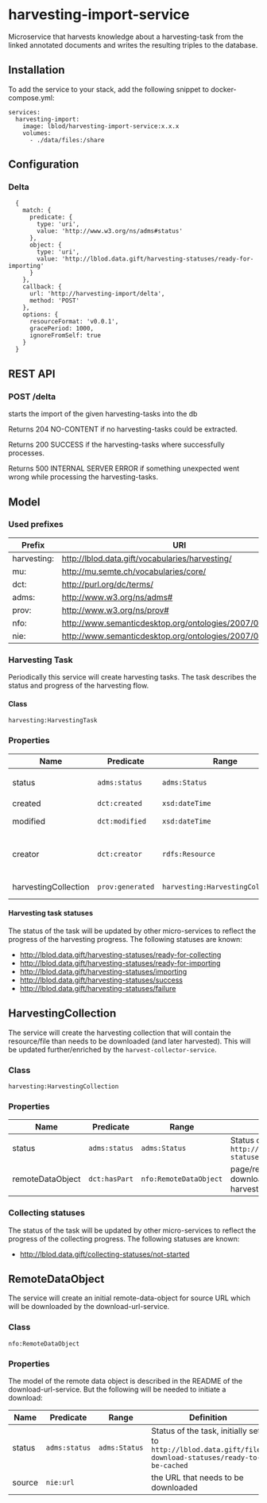 # harvesting-import-service

Microservice that harvests knowledge about a harvesting-task from the linked annotated documents 
and writes the resulting triples to the database.

## Installation

To add the service to your stack, add the following snippet to docker-compose.yml:

```
services:
  harvesting-import:
    image: lblod/harvesting-import-service:x.x.x
    volumes:
      - ./data/files:/share
```

## Configuration

### Delta

```
  {
    match: {
      predicate: {
        type: 'uri',
        value: 'http://www.w3.org/ns/adms#status'
      },
      object: {
        type: 'uri',
        value: 'http://lblod.data.gift/harvesting-statuses/ready-for-importing'
      }
    },
    callback: {
      url: 'http://harvesting-import/delta',
      method: 'POST'
    },
    options: {
      resourceFormat: 'v0.0.1',
      gracePeriod: 1000,
      ignoreFromSelf: true
    }
  }
```
   
## REST API

### POST /delta

starts the import of the given harvesting-tasks into the db

Returns 204 NO-CONTENT if no harvesting-tasks could be extracted.

Returns 200 SUCCESS if the harvesting-tasks where successfully processes.

Returns 500 INTERNAL SERVER ERROR if something unexpected went wrong while processing the harvesting-tasks.


## Model

### Used prefixes

Prefix | URI 
--- | --- 
harvesting: |  <http://lblod.data.gift/vocabularies/harvesting/>
mu:  | <http://mu.semte.ch/vocabularies/core/>
dct:  | <http://purl.org/dc/terms/>
adms: | <http://www.w3.org/ns/adms#>
prov: | <http://www.w3.org/ns/prov#>
nfo: | <http://www.semanticdesktop.org/ontologies/2007/03/22/nfo#>
nie: | <http://www.semanticdesktop.org/ontologies/2007/01/19/nie#>

### Harvesting Task

Periodically this service will create harvesting tasks. The task describes the status and progress of the harvesting flow.

#### Class

`harvesting:HarvestingTask`

### Properties

 Name | Predicate | Range | Definition 
--- | --- | --- | ---
status | `adms:status` | `adms:Status` | Status of the task, initially set to `http://lblod.data.gift/harvesting-statuses/ready-for-collecting`
created |`dct:created`|`xsd:dateTime`| Datetime of creation of the task
modified |`dct:modified`|`xsd:dateTime`| Datetime on which the task was modified
creator |`dct:creator`|`rdfs:Resource`| Creator of the task, in this case the harvest-initiation-service <http://lblod.data.gift/services/harvest-initiation-service>
harvestingCollection |`prov:generated`|`harvesting:HarvestingCollection`| HarvestingCollection generated by the task

#### Harvesting task statuses

The status of the task will be updated by other micro-services to reflect the progress of the harvesting progress. The following statuses are known:

- http://lblod.data.gift/harvesting-statuses/ready-for-collecting
- http://lblod.data.gift/harvesting-statuses/ready-for-importing
- http://lblod.data.gift/harvesting-statuses/importing
- http://lblod.data.gift/harvesting-statuses/success
- http://lblod.data.gift/harvesting-statuses/failure

## HarvestingCollection

The service will create the harvesting collection that will contain the resource/file than needs to be downloaded (and later harvested). This will be updated further/enriched by the `harvest-collector-service`.

### Class

`harvesting:HarvestingCollection`


### Properties

 Name | Predicate | Range | Definition 
--- | --- | --- | ---
status | `adms:status` | `adms:Status`| Status of the task, initially set to `http://lblod.data.gift/collecting-statuses/not-started`
remoteDataObject | `dct:hasPart` | `nfo:RemoteDataObject` | page/resource to be downloaded/collected for this harvesting task

### Collecting statuses

The status of the task will be updated by other micro-services to reflect the progress of the collecting progress. The following statuses are known:

- http://lblod.data.gift/collecting-statuses/not-started

## RemoteDataObject

The service will create an initial remote-data-object for source URL which will be downloaded by the download-url-service.

### Class

`nfo:RemoteDataObject`

### Properties

The model of the remote data object is described in the README of the download-url-service. 
But the following will be needed to initiate a download:

 Name | Predicate | Range | Definition 
--- | --- | --- | ---
status | `adms:status` | `adms:Status`| Status of the task, initially set to `http://lblod.data.gift/file-download-statuses/ready-to-be-cached`
source |`nie:url`| | the URL that needs to be downloaded